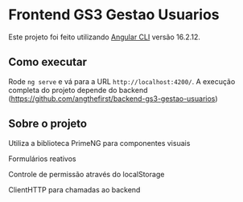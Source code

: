 # Frontend GS3 Gestao Usuarios

Este projeto foi feito utilizando [Angular CLI](https://github.com/angular/angular-cli) versão 16.2.12.

## Como executar

Rode `ng serve` e vá para a URL `http://localhost:4200/`.
A execução completa do projeto depende do backend (https://github.com/angthefirst/backend-gs3-gestao-usuarios)

## Sobre o projeto
Utiliza a biblioteca PrimeNG para componentes visuais

Formulários reativos

Controle de permissão através do localStorage

ClientHTTP para chamadas ao backend
